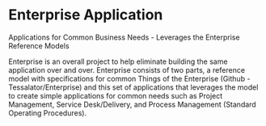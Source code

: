 Enterprise Application
=====================

Applications for Common Business Needs - Leverages the Enterprise Reference Models 


Enterprise is an overall project to help eliminate building the same application over and over.
Enterprise consists of two parts, a reference model with specifications for common Things of the Enterprise (Github - Tessalator/Enterprise) and this set of applications that leverages the model to create simple applications for common needs such as Project Management, Service Desk/Delivery, and Process Management (Standard Operating Procedures). 
